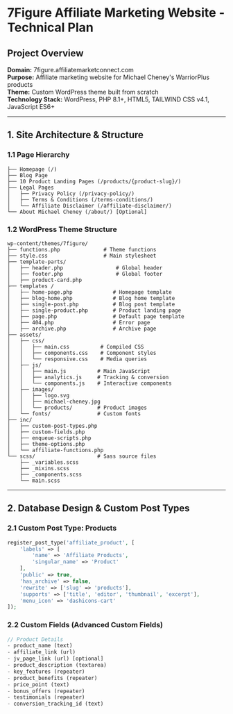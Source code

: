 # 7Figure Affiliate Marketing Website - Technical Plan

## Project Overview
**Domain:** 7figure.affiliatemarketconnect.com  
**Purpose:** Affiliate marketing website for Michael Cheney's WarriorPlus products  
**Theme:** Custom WordPress theme built from scratch  
**Technology Stack:** WordPress, PHP 8.1+, HTML5, TAILWIND CSS v4.1, JavaScript ES6+

---

## 1. Site Architecture & Structure

### 1.1 Page Hierarchy
```
├── Homepage (/)
├── Blog Page
├── 10 Product Landing Pages (/products/{product-slug}/)
├── Legal Pages
│   ├── Privacy Policy (/privacy-policy/)
│   ├── Terms & Conditions (/terms-conditions/)
│   └── Affiliate Disclaimer (/affiliate-disclaimer/)
└── About Michael Cheney (/about/) [Optional]
```

### 1.2 WordPress Theme Structure
```
wp-content/themes/7figure/
├── functions.php              # Theme functions
├── style.css                  # Main stylesheet
├── template-parts/
│   ├── header.php                 # Global header
│   ├── footer.php                 # Global footer
│   ├── product-card.php
├── templates /
│   ├── home-page.php             # Homepage template
│   ├── blog-home.php             # Blog home template
│   ├── single-post.php           # Blog post template
│   ├── single-product.php        # Product landing page
│   ├── page.php                  # Default page template
│   ├── 404.php                   # Error page
│   ├── archive.php               # Archive page
├── assets/
│   ├── css/
│   │   ├── main.css          # Compiled CSS
│   │   ├── components.css    # Component styles
│   │   └── responsive.css    # Media queries
│   ├── js/
│   │   ├── main.js          # Main JavaScript
│   │   ├── analytics.js     # Tracking & conversion
│   │   └── components.js    # Interactive components
│   ├── images/
│   │   ├── logo.svg
│   │   ├── michael-cheney.jpg
│   │   └── products/        # Product images
│   └── fonts/               # Custom fonts
├── inc/
│   ├── custom-post-types.php
│   ├── custom-fields.php
│   ├── enqueue-scripts.php
│   ├── theme-options.php
│   └── affiliate-functions.php
└── scss/                    # Sass source files
    ├── _variables.scss
    ├── _mixins.scss
    ├── _components.scss
    └── main.scss
```

---

## 2. Database Design & Custom Post Types

### 2.1 Custom Post Type: Products
```php
register_post_type('affiliate_product', [
    'labels' => [
        'name' => 'Affiliate Products',
        'singular_name' => 'Product'
    ],
    'public' => true,
    'has_archive' => false,
    'rewrite' => ['slug' => 'products'],
    'supports' => ['title', 'editor', 'thumbnail', 'excerpt'],
    'menu_icon' => 'dashicons-cart'
]);
```

### 2.2 Custom Fields (Advanced Custom Fields)
```php
// Product Details
- product_name (text)
- affiliate_link (url)
- jv_page_link (url) [optional]
- product_description (textarea)
- key_features (repeater)
- product_benefits (repeater)
- price_point (text)
- bonus_offers (repeater)
- testimonials (repeater)
- conversion_tracking_id (text)
```